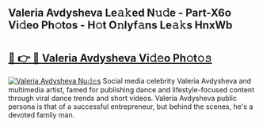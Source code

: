 ## Valeria Avdysheva Le𝚊𝚔ed N𝚞𝚍e - Part-X6o Vi𝚍eo Ph𝚘tos - H𝚘t O𝚗lyf𝚊ns Le𝚊𝚔s HnxWb

# <h2><a href="http://hf63qy.feru.top/?c=Valeria+Avdysheva">🔗 👉 🔴 Valeria Avdysheva Vi𝚍𝚎o Ph𝚘t𝚘𝚜</a></h2>

[![Valeria Avdysheva Nu𝚍𝚎s](https://i.imgur.com/0TWrTi3.gif)](http://hf63qy.feru.top/?c=Valeria+Avdysheva)
Social media celebrity Valeria Avdysheva and multimedia artist, famed for publishing dance and lifestyle-focused content through viral dance trends and short videos. Valeria Avdysheva public persona is that of a successful entrepreneur, but behind the scenes, he's a devoted family man. 

